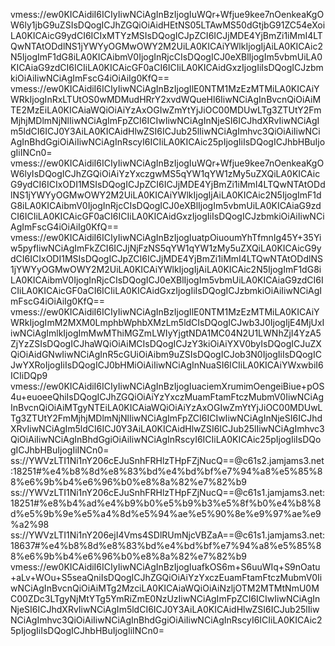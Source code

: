 vmess://ew0KICAidiI6ICIyIiwNCiAgInBzIjogIuWQr+Wfjue9kee7nOenkeaKgOW6ly1jbG9uZSIsDQogICJhZGQiOiAidHEtNS05LTAwMS50dGtjbG91ZC54eXoiLA0KICAicG9ydCI6ICIxMTYzMSIsDQogICJpZCI6ICJjMDE4YjBmZi1iMmI4LTQwNTAtODdlNS1jYWYyOGMwOWY2M2UiLA0KICAiYWlkIjogIjAiLA0KICAic2N5IjogImF1dG8iLA0KICAibmV0IjogInRjcCIsDQogICJ0eXBlIjogIm5vbmUiLA0KICAiaG9zdCI6ICIiLA0KICAicGF0aCI6ICIiLA0KICAidGxzIjogIiIsDQogICJzbmkiOiAiIiwNCiAgImFscG4iOiAiIg0KfQ==
vmess://ew0KICAidiI6ICIyIiwNCiAgInBzIjogIlE0NTM1MzEzMTMiLA0KICAiYWRkIjogInRxLTUtOS0wMDMudHRrY2xvdWQueHl6IiwNCiAgInBvcnQiOiAiMTE2MzEiLA0KICAiaWQiOiAiYzAxOGIwZmYtYjJiOC00MDUwLTg3ZTUtY2FmMjhjMDlmNjNlIiwNCiAgImFpZCI6ICIwIiwNCiAgInNjeSI6ICJhdXRvIiwNCiAgIm5ldCI6ICJ0Y3AiLA0KICAidHlwZSI6ICJub25lIiwNCiAgImhvc3QiOiAiIiwNCiAgInBhdGgiOiAiIiwNCiAgInRscyI6ICIiLA0KICAic25pIjogIiIsDQogICJhbHBuIjogIiINCn0=
vmess://ew0KICAidiI6ICIyIiwNCiAgInBzIjogIuWQr+Wfjue9kee7nOenkeaKgOW6lyIsDQogICJhZGQiOiAiYzYxczgwMS5qYW1qYW1zMy5uZXQiLA0KICAicG9ydCI6ICIxODI1MSIsDQogICJpZCI6ICJjMDE4YjBmZi1iMmI4LTQwNTAtODdlNS1jYWYyOGMwOWY2M2UiLA0KICAiYWlkIjogIjAiLA0KICAic2N5IjogImF1dG8iLA0KICAibmV0IjogInRjcCIsDQogICJ0eXBlIjogIm5vbmUiLA0KICAiaG9zdCI6ICIiLA0KICAicGF0aCI6ICIiLA0KICAidGxzIjogIiIsDQogICJzbmkiOiAiIiwNCiAgImFscG4iOiAiIg0KfQ==
vmess://ew0KICAidiI6ICIyIiwNCiAgInBzIjogIuatpOiuoumYhTfmnIg45Y+35Yiw5pyfIiwNCiAgImFkZCI6ICJjNjFzNS5qYW1qYW1zMy5uZXQiLA0KICAicG9ydCI6ICIxODI1MSIsDQogICJpZCI6ICJjMDE4YjBmZi1iMmI4LTQwNTAtODdlNS1jYWYyOGMwOWY2M2UiLA0KICAiYWlkIjogIjAiLA0KICAic2N5IjogImF1dG8iLA0KICAibmV0IjogInRjcCIsDQogICJ0eXBlIjogIm5vbmUiLA0KICAiaG9zdCI6ICIiLA0KICAicGF0aCI6ICIiLA0KICAidGxzIjogIiIsDQogICJzbmkiOiAiIiwNCiAgImFscG4iOiAiIg0KfQ==
vmess://ew0KICAidiI6ICIyIiwNCiAgInBzIjogIlE0NTM1MzEzMTMiLA0KICAiYWRkIjogImM2MXM0LmphbWphbXMzLm5ldCIsDQogICJwb3J0IjogIjE4MjUxIiwNCiAgImlkIjogImMwMThiMGZmLWIyYjgtNDA1MC04N2U1LWNhZjI4YzA5ZjYzZSIsDQogICJhaWQiOiAiMCIsDQogICJzY3kiOiAiYXV0byIsDQogICJuZXQiOiAidGNwIiwNCiAgInR5cGUiOiAibm9uZSIsDQogICJob3N0IjogIiIsDQogICJwYXRoIjogIiIsDQogICJ0bHMiOiAiIiwNCiAgInNuaSI6ICIiLA0KICAiYWxwbiI6ICIiDQp9
vmess://ew0KICAidiI6ICIyIiwNCiAgInBzIjogIuaciemXrumimOengeiBiue+pOS4u+euoeeQhiIsDQogICJhZGQiOiAiYzYxczMuamFtamFtczMubmV0IiwNCiAgInBvcnQiOiAiMTgyNTEiLA0KICAiaWQiOiAiYzAxOGIwZmYtYjJiOC00MDUwLTg3ZTUtY2FmMjhjMDlmNjNlIiwNCiAgImFpZCI6ICIwIiwNCiAgInNjeSI6ICJhdXRvIiwNCiAgIm5ldCI6ICJ0Y3AiLA0KICAidHlwZSI6ICJub25lIiwNCiAgImhvc3QiOiAiIiwNCiAgInBhdGgiOiAiIiwNCiAgInRscyI6ICIiLA0KICAic25pIjogIiIsDQogICJhbHBuIjogIiINCn0=
ss://YWVzLTI1Ni1nY206cEJuSnhFRHlzTHpFZjNucQ==@c61s2.jamjams3.net:18251#%e4%b8%8d%e8%83%bd%e4%bd%bf%e7%94%a8%e5%85%88%e6%9b%b4%e6%96%b0%e8%8a%82%e7%82%b9
ss://YWVzLTI1Ni1nY206cEJuSnhFRHlzTHpFZjNucQ==@c61s1.jamjams3.net:18251#%e8%b4%ad%e4%b9%b0%e5%b9%b3%e5%8f%b0%e4%b8%8d%e5%9b%9e%e5%a4%8d%e5%94%ae%e5%90%8e%e9%97%ae%e9%a2%98
ss://YWVzLTI1Ni1nY206ejI4Vms4SDlRUmNjcVBZaA==@c61s1.jamjams3.net:18637#%e4%b8%8d%e8%83%bd%e4%bd%bf%e7%94%a8%e5%85%88%e6%9b%b4%e6%96%b0%e8%8a%82%e7%82%b9
vmess://ew0KICAidiI6ICIyIiwNCiAgInBzIjogIuafkOS6m+S6uuWIq+S9nOatu+aLv+WOu+S5seaQniIsDQogICJhZGQiOiAiYzYxczEuamFtamFtczMubmV0IiwNCiAgInBvcnQiOiAiMTg2MzciLA0KICAiaWQiOiAiNzljOTM2MTMtNmU0MC00ZDc3LTgyNjMtYTg5YmRiZmE0NzUzIiwNCiAgImFpZCI6ICIwIiwNCiAgInNjeSI6ICJhdXRvIiwNCiAgIm5ldCI6ICJ0Y3AiLA0KICAidHlwZSI6ICJub25lIiwNCiAgImhvc3QiOiAiIiwNCiAgInBhdGgiOiAiIiwNCiAgInRscyI6ICIiLA0KICAic25pIjogIiIsDQogICJhbHBuIjogIiINCn0=
